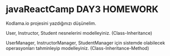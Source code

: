 # javaReactCamp DAY3 HOMEWORK
 Kodlama.io projesini yazdığınızı düşünelim.

 User, Instructor, Student nesnelerini modelleyiniz. (Class-Inheritance)

 UserManager, InstructorManager, StudentManager için sistemde olabilecek operasyonları tahminleyip modelleyiniz. (Class-Inheritance-Method)
 


